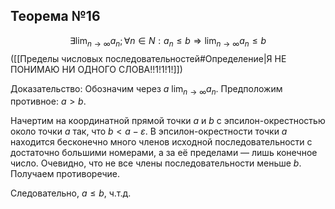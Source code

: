 ## Теорема №16
$$
∃ \lim_{n→∞} a_n; \forall n ∈ N: a_n \le b ⇒ \lim_{n→∞} a_n \le b
$$
([[Пределы числовых последовательностей#Определение|Я НЕ ПОНИМАЮ НИ ОДНОГО СЛОВА!!1!1!1!]])

Доказательство: Обозначим через $a$ $\lim_{n→∞} a_n$. Предположим противное: $a > b$.

Начертим на координатной прямой точки $a$ и $b$ с эпсилон-окрестностью около точки $a$ так, что $b < a - ε$. В эпсилон-окрестности точки $a$ находится бесконечно много членов исходной последовательности с достаточно большими номерами, а за её пределами — лишь конечное число. Очевидно, что не все члены последовательности меньше $b$. Получаем противоречие.

Следовательно, $a \le b$, ч.т.д.